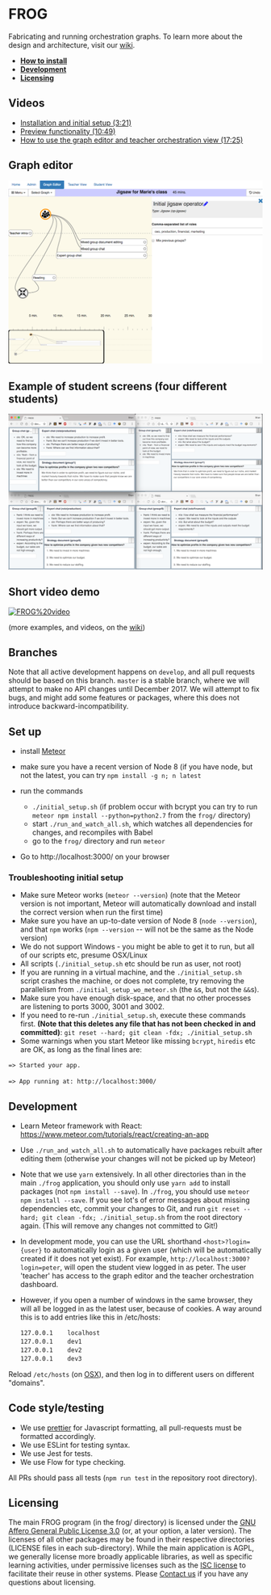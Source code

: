 # FROG
Fabricating and running orchestration graphs. To learn more about the design and architecture, visit our [wiki](https://github.com/chili-epfl/FROG/wiki).

 - **[How to install](#set-up)**
 - **[Development](#development)**
 - **[Licensing](#licensing)**

## Videos
- [Installation and initial setup (3:21)](https://www.youtube.com/watch?v=QutJR7W5ib8)
- [Preview functionality (10:49)](https://www.youtube.com/watch?v=HQDD8-T4ilU&t=18s)
- [How to use the graph editor and teacher orchestration view (17:25)](https://www.youtube.com/watch?v=GOsFwaKBFvs&feature=youtu.be)

## Graph editor
![](docs/frog-editor.png)

## Example of student screens (four different students)
![](docs/student-collab.png)

## Short video demo
[![FROG%20video](https://img.youtube.com/vi/dqyjHpnAay0/0.jpg)](https://www.youtube.com/watch?v=dqyjHpnAay0)

(more examples, and videos, on the [wiki](https://github.com/chili-epfl/FROG/wiki))

## Branches
Note that all active development happens on `develop`, and all pull requests should be based on this branch. `master` is a stable branch, where we will attempt to make no API changes until December 2017. We will attempt to fix bugs, and might add some features or packages, where this does not introduce backward-incompatibility. 

## Set up

- install [Meteor](https://www.meteor.com/install)
- make sure you have a recent version of Node 8 (if you have node, but not the latest, you can try `npm install -g n; n latest`

- run the commands
    * `./initial_setup.sh` (if problem occur with bcrypt you can try to run `meteor npm install --python=python2.7` from the `frog/` directory)
    * start `./run_and_watch_all.sh`, which watches all dependencies for changes, and recompiles with Babel
    * go to the `frog/` directory and run `meteor`

- Go to http://localhost:3000/ on your browser

### Troubleshooting initial setup
- Make sure Meteor works (`meteor --version`) (note that the Meteor version is not important, Meteor will automatically download and install the correct version when run the first time)
- Make sure you have an up-to-date version of Node 8 (`node --version`), and that `npm` works (`npm --version` -- will not be the same as the Node version)
- We do not support Windows - you might be able to get it to run, but all of our scripts etc, presume OSX/Linux
- All scripts (`./initial_setup.sh` etc should be run as user, not root)
- If you are running in a virtual machine, and the `./initial_setup.sh` script crashes the machine, or does not complete, try removing the parallelism from `./initial_setup_wo_meteor.sh` (the `&`s, but not the `&&`s). 
- Make sure you have enough disk-space, and that no other processes are listening to ports 3000, 3001 and 3002.
- If you need to re-run `./initial_setup.sh`, execute these commands first. **(Note that this deletes any file that has not been checked in and committed)**: `git reset --hard; git clean -fdx; ./initial_setup.sh`
- Some warnings when you start Meteor like missing `bcrypt`, `hiredis` etc are OK, as long as the final lines are:
```
=> Started your app.

=> App running at: http://localhost:3000/
```

## Development

- Learn Meteor framework with React:
https://www.meteor.com/tutorials/react/creating-an-app

- Use `./run_and_watch_all.sh` to automatically have packages rebuilt after editing them (otherwise your changes will not be picked up by Meteor)
- Note that we use `yarn` extensively. In all other directories than in the main `./frog` application, you should only use `yarn add` to install packages (not `npm install --save`). In `./frog`, you should use `meteor npm install --save`. If you see lot's of error messages about missing dependencies etc, commit your changes to Git, and run `git reset --hard; git clean -fdx; ./initial_setup.sh` from the root directory again. (This will remove any changes not committed to Git!)

- In development mode, you can use the URL shorthand `<host>?login={user}` to automatically login as a given user (which will be automatically created if it does not yet exist). For example, `http://localhost:3000?login=peter`, will open the student view logged in as peter. The user 'teacher' has access to the graph editor and the teacher orchestration dashboard.
- However, if you open a number of windows in the same browser, they will all be logged in as the latest user, because of cookies. A way around this is to add entries like this in /etc/hosts:

   ```bash
   127.0.0.1	localhost
   127.0.0.1	dev1
   127.0.0.1	dev2
   127.0.0.1	dev3
   ```

Reload `/etc/hosts` (on [OSX](https://superuser.com/questions/346518/how-do-i-refresh-the-hosts-file-on-os-x)), and then log in to different users on different "domains". 


## Code style/testing

- We use [prettier](https://github.com/prettier/prettier) for Javascript formatting, all pull-requests must be formatted accordingly.
- We use ESLint for testing syntax.
- We use Jest for tests.
- We use Flow for type checking.

All PRs should pass all tests (`npm run test` in the repository root directory).

## Licensing
The main FROG program (in the frog/ directory) is licensed under the [GNU Affero General Public License 3.0](https://www.gnu.org/licenses/agpl-3.0.en.html) (or, at your option, a later version). The licenses of all other packages may be found in their respective directories (LICENSE files in each sub-directory). While the main application is AGPL, we generally license more broadly applicable libraries, as well as specific learning activities, under permissive licenses such as the [ISC license](https://www.isc.org/downloads/software-support-policy/isc-license/) to facilitate their reuse in other systems. Please [Contact us](mailto:shaklev@gmail.com) if you have any questions about licensing.

